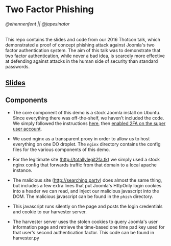 # Two Factor Phishing
###### @ehennenfent || @japesinator
This repo contains the slides and code from our 2016 Thotcon talk, which demonstrated a proof of concept phishing attack against Joomla's two factor authentication system. The aim of this talk was to demonstrate that two factor authentication, while never a bad idea, is scarcely more effective at defending against attacks in the human side of security than standard passwords.

## [Slides](https://ehennenfent.github.io/2FA-Phishing/#/)

## Components

* The core component of this demo is a stock Joomla install on Ubuntu. Since everything there was off-the-shelf, we haven't included the code. We simply followed the instructions [here](https://help.ubuntu.com/community/Joomla), then [enabled 2FA on the super user account](https://docs.joomla.org/J3.x:Two_Factor_Authentication).

* We used nginx as a transparent proxy in order to allow us to host everything on one DO droplet. The `nginx` directory contains the config files for the various components of this demo.

* For the legitimate site (http://totallylegit2fa.tk) we simply used a stock nginx config that forwards traffic from that domain to a local apache instance.

* The malicious site (http://searching.party) does almost the same thing, but includes a few extra lines that put Joomla's HttpOnly login cookies into a header we can read, and inject our malicious javascript into the DOM. The malicious javascript can be found in the `phish` directory.

* This javascript runs silently on the page and posts the login credentials and cookie to our harvester server.

* The harvester server uses the stolen cookies to query Joomla's user information page and retrieve the time-based one time pad key used for that user's second authentication factor. This code can be found in harvester.py
